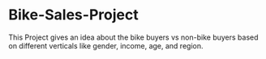 # Bike-Sales-Project
This Project gives an idea about the bike buyers vs non-bike buyers based on different verticals like gender, income, age, and region.
